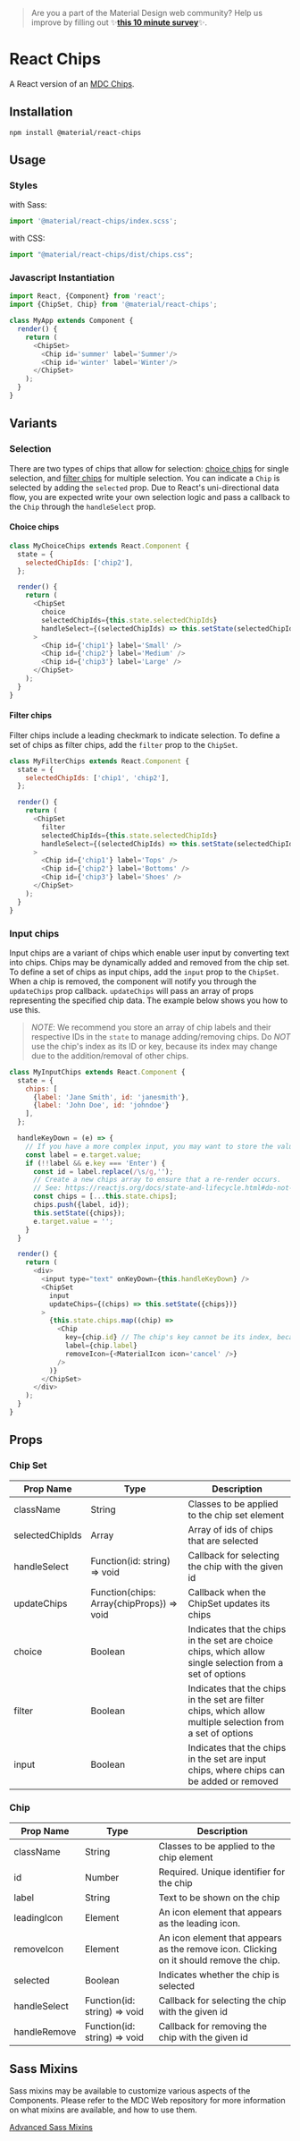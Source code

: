 >  Are you a part of the Material Design web community? Help us improve by filling out ✨<a href='https://bit.ly/materialwebsurvey'>**this 10 minute survey**</a>✨.

# React Chips

A React version of an [MDC Chips](https://github.com/material-components/material-components-web/tree/master/packages/mdc-chips).

## Installation

```
npm install @material/react-chips
```

## Usage

### Styles

with Sass:
```js
import '@material/react-chips/index.scss';
```

with CSS:
```js
import "@material/react-chips/dist/chips.css";
```

### Javascript Instantiation

```js
import React, {Component} from 'react';
import {ChipSet, Chip} from '@material/react-chips';

class MyApp extends Component {
  render() {
    return (
      <ChipSet>
        <Chip id='summer' label='Summer'/>
        <Chip id='winter' label='Winter'/>
      </ChipSet>
    );
  }
}
```

## Variants

### Selection

There are two types of chips that allow for selection: [choice chips](https://material.io/design/components/chips.html#choice-chips) for single selection, and [filter chips](https://material.io/design/components/chips.html#filter-chips) for multiple selection. You can indicate a `Chip` is selected by adding the `selected` prop. Due to React's uni-directional data flow, you are expected write your own selection logic and pass a callback to the `Chip` through the `handleSelect` prop.

#### Choice chips

```js
class MyChoiceChips extends React.Component {
  state = {
    selectedChipIds: ['chip2'],
  };

  render() {
    return (
      <ChipSet
        choice
        selectedChipIds={this.state.selectedChipIds}
        handleSelect={(selectedChipIds) => this.setState(selectedChipIds)}
      >
        <Chip id={'chip1'} label='Small' />
        <Chip id={'chip2'} label='Medium' />
        <Chip id={'chip3'} label='Large' />
      </ChipSet>
    );
  }
}
```

#### Filter chips

Filter chips include a leading checkmark to indicate selection. To define a set of chips as filter chips, add the `filter` prop to the `ChipSet`.

```js
class MyFilterChips extends React.Component {
  state = {
    selectedChipIds: ['chip1', 'chip2'],
  };

  render() {
    return (
      <ChipSet
        filter
        selectedChipIds={this.state.selectedChipIds}
        handleSelect={(selectedChipIds) => this.setState(selectedChipIds)}
      >
        <Chip id={'chip1'} label='Tops' />
        <Chip id={'chip2'} label='Bottoms' />
        <Chip id={'chip3'} label='Shoes' />
      </ChipSet>
    );
  }
}
```

### Input chips

Input chips are a variant of chips which enable user input by converting text into chips. Chips may be dynamically added and removed from the chip set. To define a set of chips as input chips, add the `input` prop to the `ChipSet`. When a chip is removed, the component will notify you through the `updateChips` prop callback. `updateChips` will pass an array of props representing the specified chip data. The example below shows you how to use this.

> _NOTE_: We recommend you store an array of chip labels and their respective IDs in the `state` to manage adding/removing chips. Do _NOT_ use the chip's index as its ID or key, because its index may change due to the addition/removal of other chips.

```js
class MyInputChips extends React.Component {
  state = {
    chips: [
      {label: 'Jane Smith', id: 'janesmith'},
      {label: 'John Doe', id: 'johndoe'}
    ],
  };

  handleKeyDown = (e) => {
    // If you have a more complex input, you may want to store the value in the state.
    const label = e.target.value;
    if (!!label && e.key === 'Enter') {
      const id = label.replace(/\s/g,'');
      // Create a new chips array to ensure that a re-render occurs.
      // See: https://reactjs.org/docs/state-and-lifecycle.html#do-not-modify-state-directly
      const chips = [...this.state.chips];
      chips.push({label, id});
      this.setState({chips});
      e.target.value = '';
    }
  }

  render() {
    return (
      <div>
        <input type="text" onKeyDown={this.handleKeyDown} />
        <ChipSet
          input
          updateChips={(chips) => this.setState({chips})}
        >
          {this.state.chips.map((chip) =>
            <Chip
              key={chip.id} // The chip's key cannot be its index, because its index may change.
              label={chip.label}
              removeIcon={<MaterialIcon icon='cancel' />}
            />
          )}
        </ChipSet>
      </div>
    );
  }
}
```

## Props

### Chip Set

Prop Name | Type | Description
--- | --- | ---
className | String | Classes to be applied to the chip set element
selectedChipIds | Array | Array of ids of chips that are selected
handleSelect | Function(id: string) => void | Callback for selecting the chip with the given id
updateChips | Function(chips: Array{chipProps}) => void | Callback when the ChipSet updates its chips
choice | Boolean | Indicates that the chips in the set are choice chips, which allow single selection from a set of options
filter | Boolean | Indicates that the chips in the set are filter chips, which allow multiple selection from a set of options
input | Boolean | Indicates that the chips in the set are input chips, where chips can be added or removed


### Chip

Prop Name | Type | Description
--- | --- | ---
className | String | Classes to be applied to the chip element
id | Number | Required. Unique identifier for the chip
label | String | Text to be shown on the chip
leadingIcon | Element | An icon element that appears as the leading icon.
removeIcon | Element | An icon element that appears as the remove icon. Clicking on it should remove the chip.
selected | Boolean | Indicates whether the chip is selected
handleSelect | Function(id: string) => void | Callback for selecting the chip with the given id
handleRemove | Function(id: string) => void | Callback for removing the chip with the given id

## Sass Mixins

Sass mixins may be available to customize various aspects of the Components. Please refer to the
MDC Web repository for more information on what mixins are available, and how to use them.

[Advanced Sass Mixins](https://github.com/material-components/material-components-web/blob/master/packages/mdc-chips/README.md#sass-mixins)

